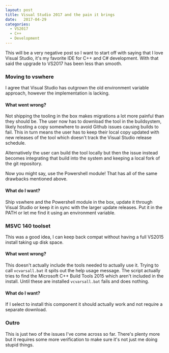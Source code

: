 ```yaml
---
layout: post
title: Visual Studio 2017 and the pain it brings
date:   2017-04-29
categories:
  - VS2017
  - C++
  - Development
---
```


This will be a very negative post so I want to start off with saying that I
love Visual Studio, it's my favorite IDE for C++ and C# development. With that
said the upgrade to VS2017 has been less than smooth.

### Moving to vswhere ###
I agree that Visual Studio has outgrown the old environment variable approach, however
the implementation is lacking.

#### What went wrong? ####
Not shipping the tooling in the box makes migrations a lot more painful than they should be.
The user now has to download the tool in the buildsystem, likely hosting a copy somewhere to
avoid Github issues causing builds to fail. This in turn means the user has to keep their
local copy updated with new releases of the tool which doesn't track the Visual Studio release
schedule.

Alternatively the user can build the tool locally but then the issue instead becomes integrating
that build into the system and keeping a local fork of the git repository.

Now you might say, use the Powershell module! That has all of the same drawbacks mentioned above.

#### What do I want? ####
Ship vswhere and the Powershell module in the box, update it through Visual Studio  or keep it in
sync with the larger update releases. Put it in the PATH or let me find it using an environment
variable.

### MSVC 140 toolset ###
This was a good idea, I can keep back compat without having a full VS2015 install taking
up disk space.

#### What went wrong? ####
This doesn't actually include the tools needed to actually use it. Trying to call `vcvarsall.bat`
it spits out the help usage message. The script actually tries to find the Microsoft C++ Build Tools 2015
which aren't included in the install. Until these are installed `vcvarsall.bat` fails and does nothing.

#### What do I want? ####
If I select to install this component it should actually work and not require a separate download.

### Outro ###
This is just two of the issues I've come across so far. There's plenty more but it requires some more
verification to make sure it's not just me doing stupid things.